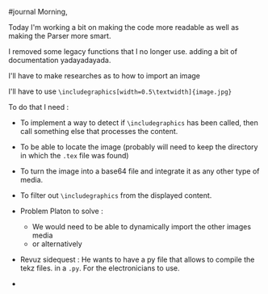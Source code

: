 #journal 
Morning,

Today I'm working a bit on making the code more readable as well as making the Parser more smart. 

I removed some legacy functions that I no longer use. adding a bit of documentation yadayadayada. 

I'll have to make researches as to how to import an image 

I'll have to use `\includegraphics[width=0.5\textwidth]{image.jpg}`

To do that I need : 
- To implement a way to detect if `\includegraphics` has been called, then call something else that processes the content.
- To be able to locate the image (probably will need to keep the directory in which the `.tex` file was found)
- To turn the image into a base64 file and integrate it as any other type of media. 
- To filter out `\includegraphics` from the displayed content. 

- Problem Platon to solve : 
	- We would need to be able to dynamically import the other images media
	- or alternatively 


- Revuz sidequest : He wants to have a py file that allows to compile the tekz files. in a `.py`. For the electronicians to use. 
- 